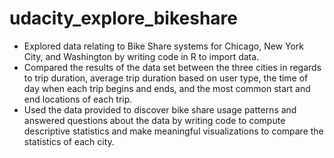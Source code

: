 # udacity_explore_bikeshare
- Explored data relating to Bike Share systems for Chicago, New York City, and Washington by writing code in R to import data.
- Compared the results of the data set between the three cities in regards to trip duration, average trip duration based on user type, the time of day when each trip begins and ends, and the most common start and end locations of each trip.
- Used the data provided to discover bike share usage patterns and answered questions about the data by writing code to compute descriptive statistics and make meaningful visualizations to compare the statistics of each city.
